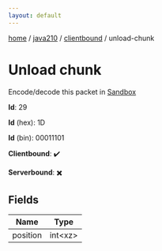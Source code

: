 ```yaml
---
layout: default
---
```


[home](/)  /  [java210](/protocol/java210)  /  [clientbound](/protocol/java210/clientbound)  /  unload-chunk

# Unload chunk

Encode/decode this packet in [Sandbox](../../../sandbox/java210#clientbound.unload_chunk)

**Id**: 29

**Id** (hex): 1D

**Id** (bin): 00011101

**Clientbound**: ✔️

**Serverbound**: ✖️

## Fields

Name | Type
---|---
position | int&lt;xz&gt;
